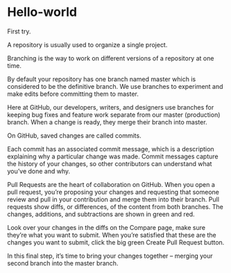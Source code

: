 # Hello-world
First try.

A repository is usually used to organize a single project. 

Branching is the way to work on different versions of a repository at one time.

By default your repository has one branch named master which is considered to be the definitive branch. We use branches to experiment and make edits before committing them to master.

Here at GitHub, our developers, writers, and designers use branches for keeping bug fixes and feature work separate from our master (production) branch. When a change is ready, they merge their branch into master.

On GitHub, saved changes are called commits.

Each commit has an associated commit message, which is a description explaining why a particular change was made. Commit messages capture the history of your changes, so other contributors can understand what you’ve done and why.


Pull Requests are the heart of collaboration on GitHub. When you open a pull request, you’re proposing your changes and requesting that someone review and pull in your contribution and merge them into their branch. Pull requests show diffs, or differences, of the content from both branches. The changes, additions, and subtractions are shown in green and red.

Look over your changes in the diffs on the Compare page, make sure they’re what you want to submit.
When you’re satisfied that these are the changes you want to submit, click the big green Create Pull Request button.

In this final step, it’s time to bring your changes together – merging your second branch into the master branch.
